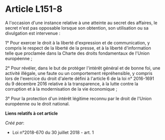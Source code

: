 # Article L151-8

A l'occasion d'une instance relative à une atteinte au secret des affaires, le secret n'est pas opposable lorsque son
obtention, son utilisation ou sa divulgation est intervenue :

1° Pour exercer le droit à la liberté d'expression et de communication, y compris le respect de la liberté de la presse, et à
la liberté d'information telle que proclamée dans la Charte des droits fondamentaux de l'Union européenne ;

2° Pour révéler, dans le but de protéger l'intérêt général et de bonne foi, une activité illégale, une faute ou un
comportement répréhensible, y compris lors de l'exercice du droit d'alerte défini à l'article 6 de la loi n° 2016-1691 du 9
décembre 2016 relative à la transparence, à la lutte contre la corruption et à la modernisation de la vie économique ;

3° Pour la protection d'un intérêt légitime reconnu par le droit de l'Union européenne ou le droit national.

**Liens relatifs à cet article**

_Créé par_:

  - Loi n°2018-670 du 30 juillet 2018 - art. 1
